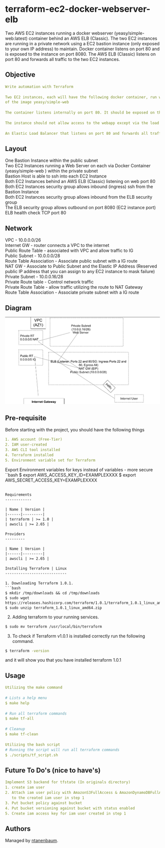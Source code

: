 terraform-ec2-docker-webserver-elb
==================================
Two AWS EC2 instances running a docker webserver (yeasy/simple-web:latest) container behind an AWS ELB (Classic).  The two EC2 instances are running in a private network using a EC2 bastion instance (only exposed to your own IP address) to maintain.  Docker container listens on port 80 and is exposed to the instance on port 8080.  The AWS ELB (Classic) listens on port 80 and forwards all traffic to the two EC2 instances.

Objective
---------
```yaml
Write automation with Terraform

Two EC2 instances, each will have the following docker container, run without modification
of the image yeasy/simple-web

The container listens internally on port 80. It should be exposed on the instance on port 8080

The instance should not allow access to the webapp except via the load balancer

An Elastic Load Balancer that listens on port 80 and forwards all traffic to both EC2 instances
```

Layout
------
One Bastion Instance within the public subnet <br />
Two EC2 Instances running a Web Server on each via Docker Container (yeasy/simple-web ) within the private subnet <br />
Bastion Host is able to ssh into each EC2 Instance <br />
Both EC2 Instances behind an AWS ELB (Classic) listening on web port 80 <br />
Both EC2 Instances security group allows inbound (ingress) ssh from the Bastion Instance <br />
Both EC2 Instances security group allows inbound from the ELB security group <br />
The ELB security group allows outbound on port 8080 (EC2 instance port) <br />
ELB health check TCP port 80

Network
-------
VPC - 10.0.0.0/26 <br />
Internet GW - router connects a VPC to the internet <br />
Public Route Table - associated with VPC and allow traffic to IG <br />
Public Subnet - 10.0.0.0/28 <br />
Route Table Association - Associate public subnet with a IG route <br />
NAT GW - Associate to Public Subnet and the Elastic IP Address (Reserved public IP address that you can assign to any EC2 instance to mask failure) <br />
Private Subnet - 10.0.0.16/28 <br />
Private Route table - Control network traffic <br />
Private Route Table - allow traffic utilizing the route to NAT Gateway <br />
Route Table Association - Associate private subnet with a IG route


Diagram
-------
![alt text](images/webserver_elb.png)

Pre-requisite
-------------
Before starting with the project, you should have the following things

```yaml
1. AWS account (Free-Tier)
2. IAM user-created
3. AWS CLI tool installed
4. Terraform installed
5. Environment variable set for Terraform
```

Export Environment variables for keys instead of variables - more secure
``bash
$ export AWS_ACCESS_KEY_ID=EXAMPLEXXXX
$ export AWS_SECRET_ACCESS_KEY=EXAMPLEXXXX
```

Requirements
------------

| Name | Version |
|------|---------|
| terraform | >= 1.0 |
| awscli | >= 2.65 |

Providers
---------

| Name | Version |
|------|---------|
| awscli | >= 2.65 |

Installing Terraform | Linux
----------------------------

1. Downloading Terraform 1.0.1.
```bash
$ mkdir /tmp/downloads && cd /tmp/downloads
$ sudo wget https://releases.hashicorp.com/terraform/1.0.1/terraform_1.0.1_linux_amd64.zip
$ sudo unzip terraform_1.0.1_linux_amd64.zip
```
2. Adding terraform to your running services.
```bash
$ sudo mv terraform /usr/local/bin/terraform
```
3. To check if Terraform v1.0.1 is installed correctly run the following command.
```bash
$ terraform -version
```
and it will show you that you have installed terraform 1.0.1

Usage
-----

```yaml
Utilizing the make command

# Lists a help menu
$ make help

# Run all terraform commands
$ make tf-all

# Cleanup
$ make tf-clean

Utilizing the bash script
# Running the script will run all terraform commands
$ ./scripts/tf_script.sh
```

Future To Do's (nice to have's)
-------------------------------

```yaml
Implement S3 backend for tfstate (In originals directory)
1. create iam user
2. Attach iam user policy with AmazonS3FullAccess & AmazonDynamoDBFullAccess
   to the created iam user in step 1
3. Put bucket policy against bucket
4. Put bucket versioning against bucket with status enabled
5. Create iam access key for iam user created in step 1
```

Authors
-------

Managed by [ntanenbaum](https://github.com/ntanenbaum).

